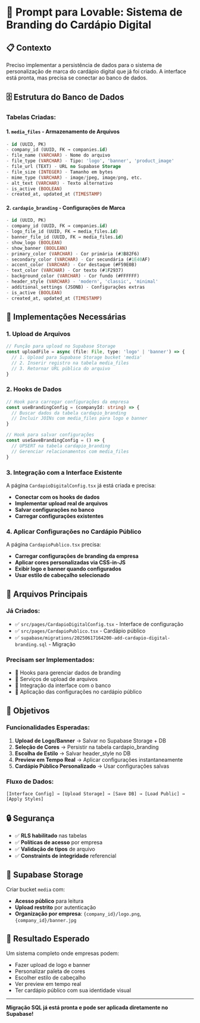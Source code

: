 # 🎨 Prompt para Lovable: Sistema de Branding do Cardápio Digital

## 📋 **Contexto**
Preciso implementar a persistência de dados para o sistema de personalização de marca do cardápio digital que já foi criado. A interface está pronta, mas precisa se conectar ao banco de dados.

## 🗄️ **Estrutura do Banco de Dados**

### **Tabelas Criadas:**

#### 1. **`media_files`** - Armazenamento de Arquivos
```sql
- id (UUID, PK)
- company_id (UUID, FK → companies.id)
- file_name (VARCHAR) - Nome do arquivo
- file_type (VARCHAR) - Tipo: 'logo', 'banner', 'product_image'
- file_url (TEXT) - URL no Supabase Storage
- file_size (INTEGER) - Tamanho em bytes
- mime_type (VARCHAR) - image/jpeg, image/png, etc.
- alt_text (VARCHAR) - Texto alternativo
- is_active (BOOLEAN)
- created_at, updated_at (TIMESTAMP)
```

#### 2. **`cardapio_branding`** - Configurações de Marca
```sql
- id (UUID, PK)
- company_id (UUID, FK → companies.id)
- logo_file_id (UUID, FK → media_files.id)
- banner_file_id (UUID, FK → media_files.id)
- show_logo (BOOLEAN)
- show_banner (BOOLEAN)
- primary_color (VARCHAR) - Cor primária (#3B82F6)
- secondary_color (VARCHAR) - Cor secundária (#1E40AF)
- accent_color (VARCHAR) - Cor destaque (#F59E0B)
- text_color (VARCHAR) - Cor texto (#1F2937)
- background_color (VARCHAR) - Cor fundo (#FFFFFF)
- header_style (VARCHAR) - 'modern', 'classic', 'minimal'
- additional_settings (JSONB) - Configurações extras
- is_active (BOOLEAN)
- created_at, updated_at (TIMESTAMP)
```

## 🔧 **Implementações Necessárias**

### **1. Upload de Arquivos**
```typescript
// Função para upload no Supabase Storage
const uploadFile = async (file: File, type: 'logo' | 'banner') => {
  // 1. Upload para Supabase Storage bucket 'media'
  // 2. Inserir registro na tabela media_files
  // 3. Retornar URL pública do arquivo
}
```

### **2. Hooks de Dados**
```typescript
// Hook para carregar configurações da empresa
const useBrandingConfig = (companyId: string) => {
  // Buscar dados da tabela cardapio_branding
  // Incluir JOINs com media_files para logo e banner
}

// Hook para salvar configurações
const useSaveBrandingConfig = () => {
  // UPSERT na tabela cardapio_branding
  // Gerenciar relacionamentos com media_files
}
```

### **3. Integração com a Interface Existente**
A página `CardapioDigitalConfig.tsx` já está criada e precisa:

- **Conectar com os hooks de dados**
- **Implementar upload real de arquivos**
- **Salvar configurações no banco**
- **Carregar configurações existentes**

### **4. Aplicar Configurações no Cardápio Público**
A página `CardapioPublico.tsx` precisa:

- **Carregar configurações de branding da empresa**
- **Aplicar cores personalizadas via CSS-in-JS**
- **Exibir logo e banner quando configurados**
- **Usar estilo de cabeçalho selecionado**

## 📁 **Arquivos Principais**

### **Já Criados:**
- ✅ `src/pages/CardapioDigitalConfig.tsx` - Interface de configuração
- ✅ `src/pages/CardapioPublico.tsx` - Cardápio público
- ✅ `supabase/migrations/20250617164200-add-cardapio-digital-branding.sql` - Migração

### **Precisam ser Implementados:**
- 🔄 Hooks para gerenciar dados de branding
- 🔄 Serviços de upload de arquivos
- 🔄 Integração da interface com o banco
- 🔄 Aplicação das configurações no cardápio público

## 🎯 **Objetivos**

### **Funcionalidades Esperadas:**
1. **Upload de Logo/Banner** → Salvar no Supabase Storage + DB
2. **Seleção de Cores** → Persistir na tabela cardapio_branding
3. **Escolha de Estilo** → Salvar header_style no DB
4. **Preview em Tempo Real** → Aplicar configurações instantaneamente
5. **Cardápio Público Personalizado** → Usar configurações salvas

### **Fluxo de Dados:**
```
[Interface Config] → [Upload Storage] → [Save DB] → [Load Public] → [Apply Styles]
```

## 🔒 **Segurança**
- ✅ **RLS habilitado** nas tabelas
- ✅ **Políticas de acesso** por empresa
- ✅ **Validação de tipos** de arquivo
- ✅ **Constraints de integridade** referencial

## 📱 **Supabase Storage**
Criar bucket `media` com:
- **Acesso público** para leitura
- **Upload restrito** por autenticação
- **Organização por empresa**: `{company_id}/logo.png`, `{company_id}/banner.jpg`

## 🚀 **Resultado Esperado**
Um sistema completo onde empresas podem:
- Fazer upload de logo e banner
- Personalizar paleta de cores
- Escolher estilo de cabeçalho
- Ver preview em tempo real
- Ter cardápio público com sua identidade visual

---

**Migração SQL já está pronta e pode ser aplicada diretamente no Supabase!**
